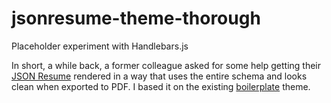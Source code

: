 # jsonresume-theme-thorough
Placeholder experiment with Handlebars.js

In short, a while back, a former colleague asked for some help getting their [JSON Resume](https://jsonresume.org/) rendered in a way that uses the entire schema and looks clean when exported to PDF.  I based it on the existing [boilerplate](https://github.com/jsonresume/jsonresume-theme-boilerplate) theme.


